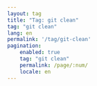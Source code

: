 ```yaml
---
layout: tag
title: "Tag: git clean"
tag: "git clean"
lang: en
permalink: '/tag/git-clean'
pagination:
    enabled: true
    tag: "git clean"
    permalink: /page/:num/
    locale: en
---
```

